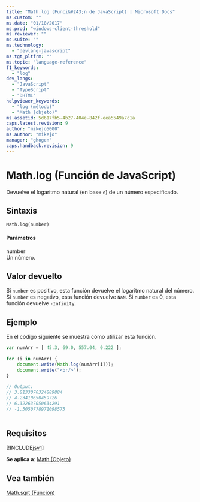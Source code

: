 ```yaml
---
title: "Math.log (Funci&#243;n de JavaScript) | Microsoft Docs"
ms.custom: ""
ms.date: "01/18/2017"
ms.prod: "windows-client-threshold"
ms.reviewer: ""
ms.suite: ""
ms.technology: 
  - "devlang-javascript"
ms.tgt_pltfrm: ""
ms.topic: "language-reference"
f1_keywords: 
  - "log"
dev_langs: 
  - "JavaScript"
  - "TypeScript"
  - "DHTML"
helpviewer_keywords: 
  - "log (método)"
  - "Math (objeto)"
ms.assetid: 5d617fb5-4b27-404e-842f-eea5549a7c1a
caps.latest.revision: 9
author: "mikejo5000"
ms.author: "mikejo"
manager: "ghogen"
caps.handback.revision: 9
---
```

# Math.log (Funci&#243;n de JavaScript)
Devuelve el logaritmo natural \(en base `e`\) de un número especificado.  
  
## Sintaxis  
  
```  
Math.log(number)   
```  
  
#### Parámetros  
 number  
 Un número.  
  
## Valor devuelto  
 Si `number` es positivo, esta función devuelve el logaritmo natural del número.  Si `number` es negativo, esta función devuelve `NaN`.  Si `number` es 0, esta función devuelve `-Infinity`.  
  
## Ejemplo  
 En el código siguiente se muestra cómo utilizar esta función.  
  
```javascript  
var numArr = [ 45.3, 69.0, 557.04, 0.222 ];  
  
for (i in numArr) {  
    document.write(Math.log(numArr[i]));  
    document.write("<br/>");  
}  
  
// Output:   
// 3.8133070324889884  
// 4.23410650459726  
// 6.322637050634291  
// -1.5050778971098575  
  
```  
  
## Requisitos  
 [!INCLUDE[jsv1](../../javascript/misc/includes/jsv1-md.md)]  
  
 **Se aplica a**: [Math \(Objeto\)](../../javascript/reference/math-object-javascript.md)  
  
## Vea también  
 [Math.sqrt \(Función\)](../../javascript/reference/math-sqrt-function-javascript.md)